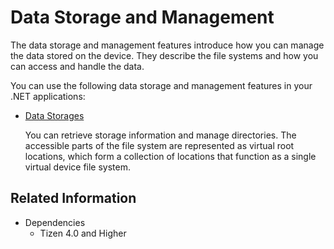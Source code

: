 # Data Storage and Management


The data storage and management features introduce how you can manage the data stored on the device. They describe the file systems and how you can access and handle the data.

You can use the following data storage and management features in your .NET applications:

-   [Data Storages](data-storages.md)

    You can retrieve storage information and manage directories. The accessible parts of the file system are represented as virtual root locations, which form a collection of locations that function as a single virtual device file system.


## Related Information
* Dependencies
  -   Tizen 4.0 and Higher
